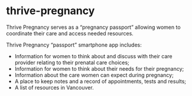 thrive-pregnancy
================

Thrive Pregnancy serves as a “pregnancy passport” allowing women to coordinate their care and access needed resources.

Thrive Pregnancy “passport” smartphone app includes:

- Information for women to think about and discuss with their care provider relating to their prenatal care choices;
- Information for women to think about their needs for their pregnancy;
- Information about the care women can expect during pregnancy;
- A place to keep notes and a record of appointments, tests and results;
- A list of resources in Vancouver.
